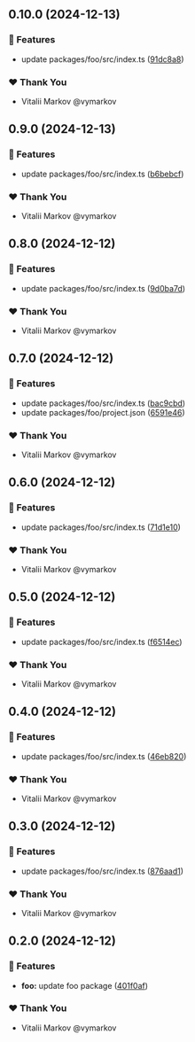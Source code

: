 ## 0.10.0 (2024-12-13)

### 🚀 Features

- update packages/foo/src/index.ts ([91dc8a8](https://github.com/lazy-orange/nx-workspace-v20/commit/91dc8a8))

### ❤️ Thank You

- Vitalii Markov @vymarkov

## 0.9.0 (2024-12-13)

### 🚀 Features

- update packages/foo/src/index.ts ([b6bebcf](https://github.com/lazy-orange/nx-workspace-v20/commit/b6bebcf))

### ❤️ Thank You

- Vitalii Markov @vymarkov

## 0.8.0 (2024-12-12)

### 🚀 Features

- update packages/foo/src/index.ts ([9d0ba7d](https://github.com/lazy-orange/nx-workspace-v20/commit/9d0ba7d))

### ❤️ Thank You

- Vitalii Markov @vymarkov

## 0.7.0 (2024-12-12)

### 🚀 Features

- update packages/foo/src/index.ts ([bac9cbd](https://github.com/lazy-orange/nx-workspace-v20/commit/bac9cbd))
- update packages/foo/project.json ([6591e46](https://github.com/lazy-orange/nx-workspace-v20/commit/6591e46))

### ❤️ Thank You

- Vitalii Markov @vymarkov

## 0.6.0 (2024-12-12)

### 🚀 Features

- update packages/foo/src/index.ts ([71d1e10](https://github.com/lazy-orange/nx-workspace-v20/commit/71d1e10))

### ❤️ Thank You

- Vitalii Markov @vymarkov

## 0.5.0 (2024-12-12)

### 🚀 Features

- update packages/foo/src/index.ts ([f6514ec](https://github.com/lazy-orange/nx-workspace-v20/commit/f6514ec))

### ❤️ Thank You

- Vitalii Markov @vymarkov

## 0.4.0 (2024-12-12)

### 🚀 Features

- update packages/foo/src/index.ts ([46eb820](https://github.com/lazy-orange/nx-workspace-v20/commit/46eb820))

### ❤️ Thank You

- Vitalii Markov @vymarkov

## 0.3.0 (2024-12-12)

### 🚀 Features

- update packages/foo/src/index.ts ([876aad1](https://github.com/lazy-orange/nx-workspace-v20/commit/876aad1))

### ❤️ Thank You

- Vitalii Markov @vymarkov

## 0.2.0 (2024-12-12)

### 🚀 Features

- **foo:** update foo package ([401f0af](https://github.com/lazy-orange/nx-workspace-v20/commit/401f0af))

### ❤️ Thank You

- Vitalii Markov @vymarkov